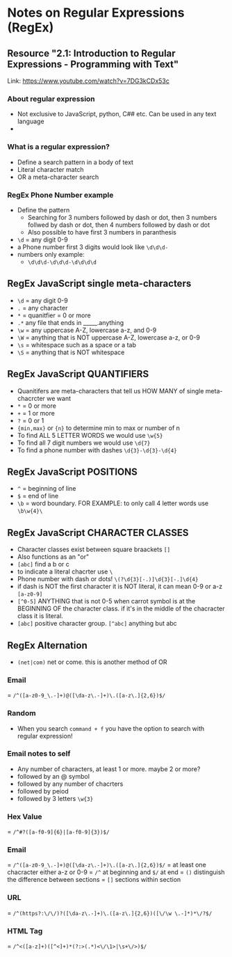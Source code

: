 # Notes on Regular Expressions (RegEx)

## Resource "2.1: Introduction to Regular Expressions - Programming with Text"
Link: https://www.youtube.com/watch?v=7DG3kCDx53c

### About regular expression
- Not exclusive to JavaScript, python, C## etc. Can be used in any text language 
- 

### What is a regular expression?
- Define a search pattern in a body of text
- Literal character match 
- OR a meta-character search

### RegEx Phone Number example
- Define the pattern
    - Searching for 3 numbers followed by dash or dot, then 3 numbers follwed by dash or dot, then 4 numbers followed by dash or dot
    - Also possible to have first 3 numbers in paranthesis
- `\d` = any digit 0-9
- a Phone number first 3 digits would look like `\d\d\d-`
- numbers only example:
    - `\d\d\d-\d\d\d-\d\d\d\d`


## RegEx JavaScript single meta-characters
- `\d` = any digit 0-9
- `.` = any character
- `*` = quanitfier = 0 or more
- `.*` any file that ends in _____.anything
- `\w` = any uppercase A-Z, lowercase a-z, and 0-9
- `\W` = anything that is NOT uppercase A-Z, lowercase a-z, or 0-9
- `\s` = whitespace such as a space or a tab
- `\S` = anything that is NOT whitespace

## RegEx JavaScript QUANTIFIERS
- Quanitifers are meta-characters that tell us HOW MANY of single meta-chacrcter we want
- `*` = 0 or more
- `+` = 1 or more
- `?` = 0 or 1
- `{min,max}` or `{n}` to determine min to max or number of n
- To find ALL 5 LETTER WORDS we would use `\w{5}`
- To find all 7 digit numbers we would use `\d{7}`
- To find a phone number with dashes `\d{3}-\d{3}-\d{4}`
## RegEx JavaScript POSITIONS
- `^` = beginning of line
- `$` = end of line
- `\b` = word boundary. FOR EXAMPLE: to only call 4 letter words use `\b\w{4}\`

## RegEx JavaScript CHARACTER CLASSES
- Character classes exist between square braackets `[]`
- Also functions as an "or"
- `[abc]` find a b or c
- to indicate a literal chacrter use `\`
- Phone number with dash or dots!  `\(?\d{3}[-.)]\d{3}[-.]\d{4}`
- if dash is NOT the first character it is NOT literal, it can mean 0-9 or a-z `[a-z0-9]`
- `[^0-5]` ANYTHING that is not 0-5 when carrot symbol is at the BEGINNING OF the character class. if it's in the middle of the chacracter class it is literal.
- `[abc]` positive character group. `[^abc]` anything but abc

## RegEx Alternation
- `(net|com)` net or come. this is another method of OR

### Email
= `/^([a-z0-9_\.-]+)@([\da-z\.-]+)\.([a-z\.]{2,6})$/`


### Random
- When you search `command + f` you have the option to search with regular expression!

### Email notes to self 
- Any number of characters, at least 1 or more. maybe 2 or more?
- followed by an @ symbol
- followed by any number of chacrters
- followed by peiod
- followed by 3 letters `\w{3}`

### Hex Value
= `/^#?([a-f0-9]{6}|[a-f0-9]{3})$/`

### Email
= `/^([a-z0-9_\.-]+)@([\da-z\.-]+)\.([a-z\.]{2,6})$/`
= at least one chacracter either a-z or 0-9 
= `/^` at beginning and `$/` at end
= `()` distinguish the difference between sections
= `[]` sections within section

### URL
= `/^(https?:\/\/)?([\da-z\.-]+)\.([a-z\.]{2,6})([\/\w \.-]*)*\/?$/`

### HTML Tag
= `/^<([a-z]+)([^<]+)*(?:>(.*)<\/\1>|\s+\/>)$/`